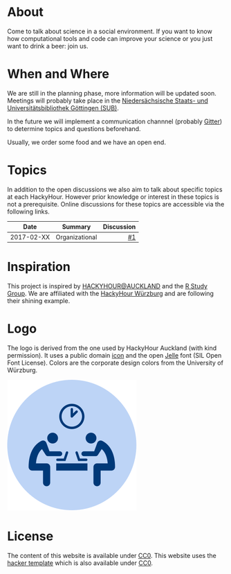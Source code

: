 # About
Come to talk about science in a social environment.
If you want to know how computational tools and code can improve your science or you just want to drink a beer: join us.

# When and Where
We are still in the planning phase, more information will be updated soon. Meetings will probably take place in the [Niedersächsische Staats- und Universitätsbibliothek Göttingen (SUB)](https://www.sub.uni-goettingen.de/sub-aktuell/).

In the future we will implement a communication channnel (probably [Gitter](https://gitter.im/)) to determine topics and questions beforehand.

Usually, we order some food and we have an open end.

# Topics
In addition to the open discussions we also aim to talk about specific topics at each HackyHour.
However prior knowledge or interest in these topics is not a prerequisite.
Online discussions for these topics are accessible via the following links.

| Date       | Summary      | Discussion |
| ---------- |--------------| ----------:|
| 2017-02-XX | Organizational | [#1](https://github.com/HackyHour/Wuerzburg/issues/1) |

# Inspiration
This project is inspired by [HACKYHOUR@AUCKLAND](https://uoa-eresearch.github.io/HackyHour/) and the [R Study Group](http://minisciencegirl.github.io/studyGroup/). We are affiliated with the [HackyHour Würzburg](https://hackyhour.github.io/Wuerzburg/) and are following their shining example.

# Logo
The logo is derived from the one used by HackyHour Auckland (with kind permission).
It uses a public domain <a href="https://thenounproject.com/search/?q=hackathon&i=6324">icon</a> 
and the open <a href="https://fontlibrary.org/en/font/jellee-typeface">Jelle</a> font (SIL Open Font License).
Colors are the corporate design colors from the University of Würzburg.

![alt text](logo/hackyhour.svg "Logo HackyHour")

# License
The content of this website is available under [CC0](LICENSE).
This website uses the [hacker template](https://github.com/pages-themes/hacker/) which is also available under [CC0](https://creativecommons.org/publicdomain/zero/1.0/legalcode).
